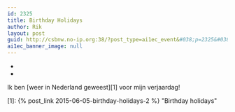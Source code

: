 ```yaml
---
id: 2325
title: Birthday Holidays
author: Rik
layout: post
guid: http://csbnw.no-ip.org:38/?post_type=ai1ec_event&#038;p=2325&#038;instance_id=
ai1ec_banner_image: null
---
```

-
-
Ik ben [weer in Nederland geweest][1] voor mijn verjaardag!

 [1]: {% post_link 2015-06-05-birthday-holidays-2 %} "Birthday holidays"